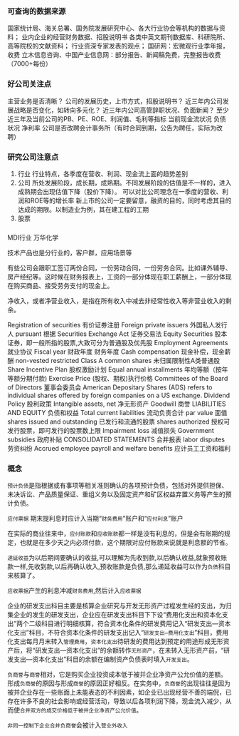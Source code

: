 ### 可查询的数据来源
国家统计局、海关总署、国务院发展研究中心、各大行业协会等机构的数据与资料；
业内企业的经营财务数据、招股说明书
各类中英文期刊数据库、科研院所、高等院校的文献资料；
行业资深专家发表的观点；
国研网：宏微观行业季年报，收费
立木信息咨询、中国产业信息网：部分报告、新闻稿免费，完整报告收费（7000+每份）

### 好公司关注点
主营业务是否清晰？
公司的发展历史，上市方式，招股说明书？
近三年内公司发展战略是否变化，如转向多元化？
近三年内公司高管辞职状况、负面新闻？
至少近三年及当前公司的PB、PE、ROE、利润值、毛利等指标
当前现金流状况
负债状况
净利率
公司是否改聘会计事务所（有时合同到期，公告为聘任，实际为改聘）

### 研究公司注意点
1. 行业
行业特点，各季度在营收、利润、现金流上面的趋势差别
2. 公司
所处发展阶段，成长期，成熟期。不同发展阶段的估值是不一样的，进入成熟期会出现估值下降（股价下降）。
可以对比公司理念在一季度的营收、利润和ROE等的增长率
新上市的公司一定要留意，融资的目的，同时考虑其目的达成的期限。以制造业为例，其在建工程的工期
3. 股票


### 
MDI行业 万华化学


技术产品也是分行业的，客户群，应用场景等

有些公司会跟职工签订两份合同，一份劳动合同，一份劳务合同。比如课外辅导、房产经纪等。这时候在财务报表上，工资的一部分体现在职工薪酬上，一部分体现在购买商品、接受劳务支付的现金上。

净收入，或者净营业收入，是指在所有收入中减去非经常性收入等非营业收入的剩余。

Registration of securities 有价证券注册
Foreign private issuers 外国私人发行人
pursuant 根据
Securities Exchange Act 证券交易法
Equity Securities 股本证券，即一般所指的股票,大致可分为普通股及优先股
Employment Agreements 就业协议
Fiscal year 财政年度 财务年度
Cash compensation 现金补偿，现金薪酬
non-vested restricted Class A common shares 未归属限制性A类普通股
Share Incentive Plan 股权激励计划
Equal annual installments 年均等额（按年等额分期付款)
Exercise Price (股权、期权)执行价格
Committees of the Board of Directors 董事会委员会
American Depositary Shares (ADS) refers to individual shares offered by foreign companies on a US exchange.
Dividend Policy 股利政策
Intangible assets, net 净无形资产
Goodwill 商誉
LIABILITIES AND EQUITY 负债和权益
Total current liabilities 流动负责合计
par value 面值
shares issued and outstanding 已发行和流通的股票
shares authorized 授权可发行股票，即可发行的股票数上限
Impairment loss 减值损失
Government subsidies 政府补贴
CONSOLIDATED STATEMENTS 合并报表
labor disputes 劳资纠纷
Accrued employee payroll and welfare benefits 应计员工工资和福利

### 概念
`预计负债`是指根据或有事项等相关准则确认的各项预计负债，包括对外提供担保、未决诉讼、产品质量保证、重组义务以及固定资产和矿区权益弃置义务等产生的预计负债。

`应付票据` 期末提利息时应计入当期“`财务费用`”账户和“`应付利息`”账户

在实际的商业往来中，`应付账款`和`应收账款`都一样是没有利息的，但是会有账期的规定，也就是在多少天之内必须付款，这个期限对应付账款来说就是利息额的节省。

`递延收益`为以后期间要确认的收益,可以理解为先收到款,以后确认收益,就象预收账款一样,先收到款,以后再确认收入,预收账款是负债,那么递延收益可以作为`负债`科目来核算了。

`应收票据`产生的利息冲减`财务费用`,然后计入`应收票据`

企业的研发支出科目主要是核算企业研究与开发无形资产过程发生经的支出，为归集企业的发生的研发支出，企业应在研发支出科目下下设“费用化支出和资本化支出”两个二级科目进行明细核算，符合资本化条件的研发费用记入“研发支出—资本化支出”科目，不符合资本化条件的研发支出记入“`研发支出—费用化支出`”科目，费用化支出每月月末转入`管理费用`，`资本化支出`待研发的费用达到预定的用途形成无形资产后，将“研发支出—资本化支出”的余额转作`无形资产`，在未转入无形资产前，“研发支出—资本化支出”科目的余额在编制资产负债表时填入`开发支出`。

`负商誉`与`商誉`相对，它是购买企业投资成本低于被并企业净资产公允价值的差额。形成`负商誉`的原因与形成`商誉`的原因正好相反。在实务中，`负商誉`的出现往往是因为被并企业存在一些账面上未能表态的不利因素，如企业已出现经营不善的端倪，已存在许多不良的社会影响或经营活动，导致以后各项利润下降，现金流入减少，从而使`合并双方的成交价格低于被并企业净资产公允价值`。

`非同一控制下企业合并负商誉`会被计入`营业外收入`
